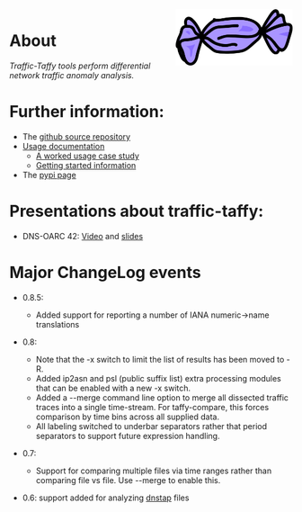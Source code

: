 <img src="images/logo.png" align="right" height="100"/>

# About

*Traffic-Taffy tools perform differential network traffic anomaly analysis.*

# Further information:

* The [github source repository](https://github.com/traffic-taffy/traffic-taffy)
* [Usage documentation](https://traffic-taffy.readthedocs.io/en/latest/)
    * [A worked usage case study](https://traffic-taffy.readthedocs.io/en/latest/casestudy.html)
    * [Getting started information](https://traffic-taffy.readthedocs.io/en/latest/gettingstarted.html)
* The [pypi page](https://pypi.org/project/traffic-taffy/)

# Presentations about traffic-taffy:

* DNS-OARC 42: [Video](https://www.youtube.com/watch?v=5CG-RZhzNBM)
  and [slides](https://indico.dns-oarc.net/event/48/contributions/1034/attachments/999/1968/oarc42-hardaker-taffy.pdf)

# Major ChangeLog events

- 0.8.5:
    - Added support for reporting a number of IANA numeric->name translations

- 0.8:
    - Note that the -x switch to limit the list of results has been moved to -R.
    - Added ip2asn and psl (public suffix list) extra processing modules that can be enabled with a new -x switch.
    - Added a --merge command line option to merge all dissected traffic traces into a single time-stream.  For taffy-compare, this forces comparison by time bins across all supplied data.
    - All labeling switched to underbar separators rather that period separators to support future expression handling.


- 0.7: 
    - Support for comparing multiple files via time ranges rather than comparing file vs file.  Use --merge to enable this.

- 0.6: support added for analyzing [dnstap](https://dnstap.info/) files

